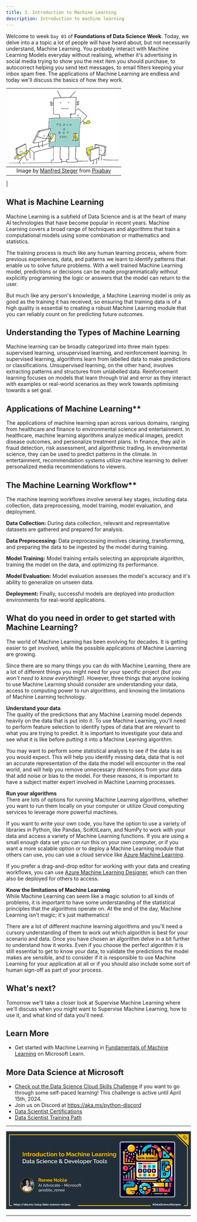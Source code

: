 ```yaml
---
title: 3. Introduction to Machine Learning
description: Introduction to machine learning
---
```


Welcome to week  `Day 03` of **Foundations of Data Science Week**. Today, we delve into a a topic a lot of people will have heard about, but not necessarily understand, Machine Learning. You probably interact with Machine Learning Models everyday without realising, whether it's advertising in social media trying to show you the next item you should purchase, to autocorrect helping you send text messages, to email filters keeping your inbox spam free. The applications of Machine Learning are endless and today we'll discuss the basics of how they work. 

| ![Robots Learning Cartoon by Manfred Steger](./img/machine-learning.png) |
|:---:|
| Image by [Manfred Steger](https://pixabay.com/users/manfredsteger-1848497) from [Pixabay](https://pixabay.com/)            |
 |


## What is Machine Learning

Machine Learning is a subfield of Data Science and is at the heart of many AI technologies that have become popular in recent years. Machine Learning covers a broad range of techniques and algorithms that train a computational models using some combination or mathematics and statistics. 

The training process is much like any human learning process, where from previous experiences, data, and patterns we learn to identify patterns that enable us to solve future problems. With a well trained Machine Learning model, predictions or decisions can be made programmatically without explicitly programming the logic or answers that the model can return to the user. 

But much like any person's knowledge, a Machine Learning model is only as good as the training it has received, so ensuring that training data is of a high quality is essential to creating a robust Machine Learning module that you can reliably count on for predicting future outcomes. 

## Understanding the Types of Machine Learning

Machine learning can be broadly categorized into three main types: supervised learning, unsupervised learning, and reinforcement learning. In supervised learning, algorithms learn from labelled data to make predictions or classifications. Unsupervised learning, on the other hand, involves extracting patterns and structures from unlabelled data. Reinforcement learning focuses on models that learn through trial and error as they interact with examples or real-world scenarios as they work towards optimising towards a set goal.

## Applications of Machine Learning**

The applications of machine learning span across various domains, ranging from healthcare and finance to environmental science and entertainment. In healthcare, machine learning algorithms analyze medical images, predict disease outcomes, and personalize treatment plans. In finance, they aid in fraud detection, risk assessment, and algorithmic trading. In environmental  science, they can be used to predict patterns  in the climate. In entertainment, recommendation systems utilize machine learning to deliver personalized media recommendations to viewers.

## The Machine Learning Workflow**

The machine learning workflows involve several key stages, including data collection, data preprocessing, model training, model evaluation, and deployment. 

**Data Collection:**
During data collection, relevant and representative datasets are gathered and prepared for analysis. 

**Data Preprocessing:**
Data preprocessing involves cleaning, transforming, and preparing the data to be ingested by the model during training. 

**Model Training:**
Model training entails selecting an appropriate algorithm, training the model on the data, and optimizing its performance. 

**Model Evaluation:**
Model evaluation assesses the model's accuracy and it's ability to generalize on unseen data. 

**Deployment:**
Finally, successful models are deployed into production environments for real-world applications.


## What do you need in order to get started with Machine Learning?

The world of Machine Learning has been evolving for decades. It is getting easier to get involved, while the possible applications of Machine Learning are growing. 

Since there are so many things you can do with Machine Learning, there are a lot of different things you might need for your specific project *(but you won't need to know everything!)*. However, three things that anyone looking to use Machine Learning should consider are understanding your data, access to computing power to run algorithms, and knowing the limitations of Machine Learning technology.

**Understand your data** <br>
The quality of the predictions that any Machine Learning model depends heavily on the data that is put into it. To use Machine Learning, you'll need to perform feature selection to identify types of data that are relevant to what you are trying to predict. It is important to investigate your data and see what it is like before putting it into a Machine Learning algorithm. 

You may want to perform some statistical analysis to see if the data is as you would expect. This will help you identify missing data, data that is not an accurate representation of the data the model will encounter in the real world, and will help you remove unnecessary dimensions from your data that add noise or bias to the model. For these reasons, it is important to have a subject matter expert involved in Machine Learning processes. 

**Run your algorithms** <br>
There are lots of options for running Machine Learning algorithms, whether you want to run them locally on your computer or utilize Cloud computing services to leverage more powerful machines.

If you want to write your own code, you have the option to use a variety of libraries in Python, like Pandas, SciKitLearn, and NumPy to work with your data and access a variety of Machine Learning functions. If you are using a small enough data set you can run this on your own computer, or if you want a more scalable option or to deploy a Machine Learning module that others can use, you can use a cloud service like [Azure Machine Learning](https://azure.microsoft.com/en-au/products/machine-learning/). 

If you prefer a drag-and-drop editor for working with your data and creating workflows, you can use [Azure Machine Learning Designer](https://azure.microsoft.com/en-au/products/machine-learning/designer/#product-overview), which can then also be deployed for others to access. 

**Know the limitations of Machine Learning** <br>
While Machine Learning can seem like a magic solution to all kinds of problems, it is important to have some understanding of the statistical principles that the algorithms operate on. At the end of the day, Machine Learning isn't magic; it's just mathematics!

There are a lot of different machine learning algorithms and you'll need a cursory understanding of them to work out which algorithm is best for your scenario and data. Once you have chosen an algorithm delve in a bit further to understand how it works. Even if you choose the perfect algorithm it is still essential to get to know your data, to validate the predictions the model makes are sensible, and to consider if it is responsible to use Machine Learning for your application at all or if you should also include some sort of human sign-off as part of your process.


## What's next?
Tomorrow we'll take a closer look at Supervise Machine Learning where we'll discuss when you might want to Supervise Machine Learning, how to use it, and what kind of data you'll need.


## Learn More

- Get started with Machine Learning in [Fundamentals of Machine Learning](https://aka.ms/python/DataScienceDay/ML-Fundamentals) on Microsoft Learn.

## More Data Science at Microsoft

- [Check out the Data Science Cloud Skills Challenge](https://aka.ms/python/DataScienceDay/CSC) if you want to go through some self-paced learning! This challenge is active until April 15th, 2024.
- Join us on Discord at https://aka.ms/python-discord
- [Data Scientist Certifications](https://aka.ms/python/DataScienceDay/DataScience-certification)
- [Data Scientist Training Path](https://aka.ms/python/DataScienceDay/DataScience-TrainingPath)


<!-- for DEV.TO
---
title: Introduction to Machine Learning
published: false
description:
tags: datascience, machinelearning, python
series: 14 Days of Data Science
canonical_url: https://aka.ms/
cover_image:
--- -->

---

![Banner For Week 1 Post 3](./img/banners/DataScienceDay-Foundations-3.png)

---